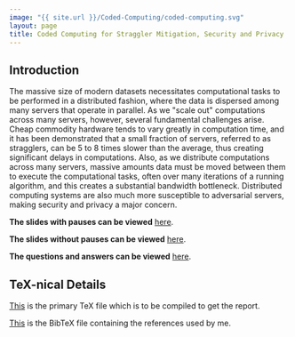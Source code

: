 ```yaml
---
image: "{{ site.url }}/Coded-Computing/coded-computing.svg"
layout: page
title: Coded Computing for Straggler Mitigation, Security and Privacy
---
```


Introduction
------------

The massive size of modern datasets necessitates computational tasks to be performed in a distributed fashion, where the data is dispersed among many servers that operate in parallel. As we "scale out" computations across many servers, however, several fundamental challenges arise. Cheap commodity hardware tends to vary greatly in computation time, and it has been demonstrated that a small fraction of servers, referred to as stragglers, can be 5 to 8 times slower than the average, thus creating significant delays in computations. Also, as we distribute computations across many servers, massive amounts data must be moved between them to execute the computational tasks, often over many iterations of a running algorithm, and this creates a substantial bandwidth bottleneck. Distributed computing systems are also much more susceptible to adversarial servers, making security and privacy a major concern.

**The slides with pauses can be viewed** [here](/Coded-Computing/Coded%20Computing%20with%20pauses.pdf).

**The slides without pauses can be viewed** [here](/Coded-Computing/Coded%20Computing%20without%20pauses.pdf).

**The questions and answers can be viewed** [here](/Coded-Computing/QnA.pdf).

TeX-nical Details
-----------------

[This](https://github.com/paramrathour/Coded-Computing/blob/main/main.tex)
is the primary TeX file which is to be compiled to get the report.

[This](https://github.com/paramrathour/Coded-Computing/blob/main/references.bib)
is the BibTeX file containing the references used by me.